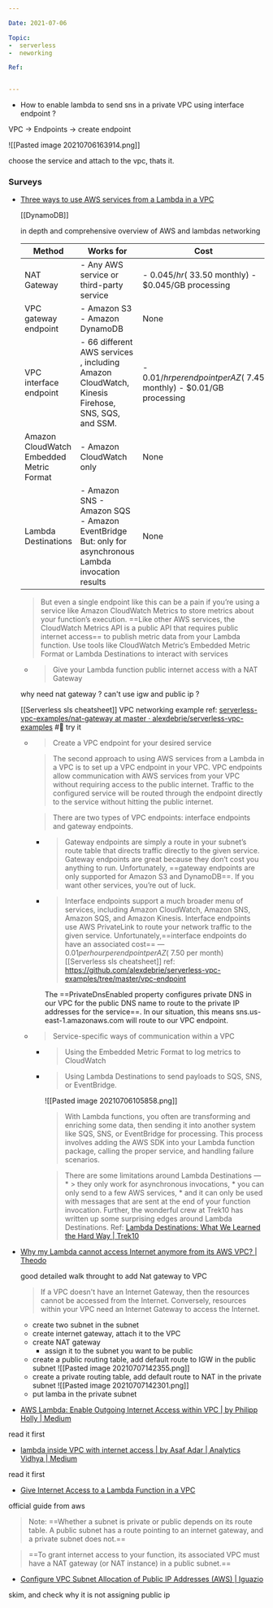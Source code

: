 ```yaml
---

Date: 2021-07-06

Topic:
-  serverless
-  neworking

Ref:


---
```


* How to enable lambda to send sns in a private VPC using interface endpoint ?

VPC -> Endpoints -> create endpoint

![[Pasted image 20210706163914.png]]

choose the service and attach to the vpc, thats it.

### Surveys


* [Three ways to use AWS services from a Lambda in a VPC](https://www.alexdebrie.com/posts/aws-lambda-vpc/)
	
	[[DynamoDB]]
	
	in depth and comprehensive overview of AWS and lambdas networking


	|                  Method                  |                                              Works for                                               |                                  Cost                                  |
	|------------------------------------------|------------------------------------------------------------------------------------------------------|------------------------------------------------------------------------|
	|               NAT Gateway                |                               - Any AWS service or third-party service                               |         - $0.045/hr (~$33.50 monthly)  - $0.045/GB processing          |
	|           VPC gateway endpoint           |                                    - Amazon S3 - Amazon DynamoDB                                     |                                  None                                  |
	|          VPC interface endpoint          |   - 66 different AWS services , including Amazon CloudWatch, Kinesis Firehose, SNS, SQS, and SSM.    | - $0.01/hr per endpoint per AZ (~$7.45 monthly)  - $0.01/GB processing |
	| Amazon CloudWatch Embedded Metric Format |                                       - Amazon CloudWatch only                                       |                                  None                                  |
	|           Lambda Destinations            | - Amazon SNS - Amazon SQS - Amazon EventBridge  But: only for asynchronous Lambda invocation results |                                  None                                  |


	> But even a single endpoint like this can be a pain if you’re using a service like Amazon CloudWatch Metrics to store metrics about your function’s execution. ==Like other AWS services, the CloudWatch Metrics API is a public API that requires public internet access== to publish metric data from your Lambda function.
	> Use tools like CloudWatch Metric’s Embedded Metric Format or Lambda Destinations to interact with services

	* > Give your Lambda function public internet access with a NAT Gateway

	why need nat gateway ? can't use igw and public ip ?

	[[Serverless sls cheatsheet]] VPC networking example
	ref: [serverless-vpc-examples/nat-gateway at master · alexdebrie/serverless-vpc-examples](https://github.com/alexdebrie/serverless-vpc-examples/tree/master/nat-gateway)  #🚧  try it 

	* > Create a VPC endpoint for your desired service
	
		> The second approach to using AWS services from a Lambda in a VPC is to set up a VPC endpoint in your VPC. VPC endpoints allow communication with AWS services from your VPC without requiring access to the public internet. Traffic to the configured service will be routed through the endpoint directly to the service without hitting the public internet.

		> There are two types of VPC endpoints: interface endpoints and gateway endpoints. 

		* > Gateway endpoints are simply a route in your subnet’s route table that directs traffic directly to the given service. Gateway endpoints are great because they don’t cost you anything to run. Unfortunately, ==gateway endpoints are only supported for Amazon S3 and DynamoDB==. If you want other services, you’re out of luck.

		* > Interface endpoints support a much broader menu of services, including Amazon CloudWatch, Amazon SNS, Amazon SQS, and Amazon Kinesis. Interface endpoints use AWS PrivateLink to route your network traffic to the given service. Unfortunately,==interface endpoints do have an associated cost== — $0.01 per hour per endpoint per AZ (~$7.50 per month)
			[[Serverless sls cheatsheet]] ref: https://github.com/alexdebrie/serverless-vpc-examples/tree/master/vpc-endpoint

			The ==PrivateDnsEnabled property configures private DNS in our VPC for the public DNS name to route to the private IP addresses for the service==. In our situation, this means sns.us-east-1.amazonaws.com will route to our VPC endpoint.

	* > Service-specific ways of communication within a VPC

		* > Using the Embedded Metric Format to log metrics to CloudWatch
		* > Using Lambda Destinations to send payloads to SQS, SNS, or EventBridge.

			![[Pasted image 20210706105858.png]]
			> With Lambda functions, you often are transforming and enriching some data, then sending it into another system like SQS, SNS, or EventBridge for processing. This process involves adding the AWS SDK into your Lambda function package, calling the proper service, and handling failure scenarios.
			
			> There are some limitations around Lambda Destinations — 
				* > they only work for asynchronous invocations, 
				* you can only send to a few AWS services, 
				* and it can only be used with messages that are sent at the end of your function invocation. Further, the wonderful crew at Trek10 has written up some surprising edges around Lambda Destinations. 
					Ref: [Lambda Destinations: What We Learned the Hard Way | Trek10](https://www.trek10.com/blog/lambda-destinations-what-we-learned-the-hard-way/)


* [Why my Lambda cannot access Internet anymore from its AWS VPC? | Theodo](https://blog.theodo.com/2020/01/internet-access-to-lambda-in-vpc/)

	good detailed walk throught to add Nat gateway to VPC


	> If a VPC doesn't have an Internet Gateway, then the resources cannot be accessed from the Internet. Conversely, resources within your VPC need an Internet Gateway to access the Internet.

	* create two subnet in the subnet
	* create internet gateway, attach it to the VPC
	* create NAT gateway
		 * assign it to the subnet you want to be public
	* create a public routing table, add default route to IGW in the public subnet
		![[Pasted image 20210707142355.png]]
	* create a private routing table, add default route to NAT in the private subnet
		![[Pasted image 20210707142301.png]]
	* put lamba in the private subnet
	
	
* [AWS Lambda: Enable Outgoing Internet Access within VPC | by Philipp Holly | Medium](https://medium.com/@philippholly/aws-lambda-enable-outgoing-internet-access-within-vpc-8dd250e11e12)

read it first

* [lambda inside VPC with internet access | by Asaf Adar | Analytics Vidhya | Medium](https://medium.com/analytics-vidhya/vpc-lambda-internet-access-f70a55dc7a39)

read it first

* [Give Internet Access to a Lambda Function in a VPC](https://aws.amazon.com/premiumsupport/knowledge-center/internet-access-lambda-function/)

official guide from aws

> Note: ==Whether a subnet is private or public depends on its route table. A public subnet has a route pointing to an internet gateway, and a private subnet does not.==

> ==To grant internet access to your function, its associated VPC must have a NAT gateway (or NAT instance) in a public subnet.==



* [Configure VPC Subnet Allocation of Public IP Addresses (AWS) | Iguazio](https://www.iguazio.com/docs/v2.10/intro/setup/cloud/aws/howto/subnet-public-ips-alloc-cfg/)

skim, and check why it is not assigning public ip



